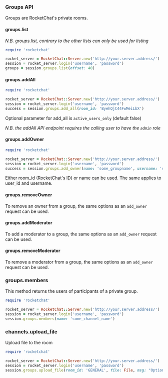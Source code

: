 ### Groups API

Groups are RocketChat's private rooms.

#### groups.list

_N.B. groups.list, contrary to the other lists can only be used for listing_

```ruby
require 'rocketchat'

rocket_server = RocketChat::Server.new('http://your.server.address/')
session = rocket_server.login('username', 'password')
groups = session.groups.list(offset: 40)
```


#### groups.addAll

```ruby
require 'rocketchat'

rocket_server = RocketChat::Server.new('http://your.server.address/')
session = rocket_server.login('username', 'password')
success = session.groups.add_all(room_id: 'ByehQjC44FwMeiLbX')
```

Optional parameter for add_all is `active_users_only` (default false)

_N.B. the addAll API endpoint requires the calling user to have the `admin` role_


#### groups.addOwner

```ruby
require 'rocketchat'

rocket_server = RocketChat::Server.new('http://your.server.address/')
session = rocket_server.login('username', 'password')
success = session.groups.add_owner(name: 'some_groupname', username: 'some_username')
```

Either room_id (RocketChat's ID) or name can be used.
The same applies to user_id and username.


#### groups.removeOwner

To remove an owner from a group, the same options as an `add_owner` request can be used.


#### groups.addModerator

To add a moderator to a group, the same options as an `add_owner` request can be used.


#### groups.removeModerator

To remove a moderator from a group, the same options as an `add_owner` request can be used.

### groups.members

This method returns the users of participants of a private group.

```ruby
require 'rocketchat'

rocket_server = RocketChat::Server.new('http://your.server.address/')
session = rocket_server.login('username', 'password')
session.groups.members(name: 'some_channel_name')

```


### channels.upload_file

Upload file to the room

```ruby
require 'rocketchat'

rocket_server = RocketChat::Server.new('http://your.server.address/')
session = rocket_server.login('username', 'password')
session.groups.upload_file(room_id: 'GENERAL', file: File, msg: "Optional Message", description: "Optional Description", tmid: "Optional thread message id")

```
